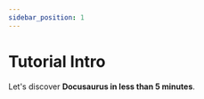 ```yaml
---
sidebar_position: 1
---
```



# Tutorial Intro

Let's discover **Docusaurus in less than 5 minutes**.
